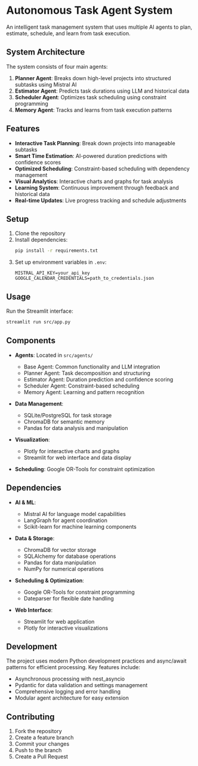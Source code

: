 # Autonomous Task Agent System

An intelligent task management system that uses multiple AI agents to plan, estimate, schedule, and learn from task execution.

## System Architecture

The system consists of four main agents:

1. **Planner Agent**: Breaks down high-level projects into structured subtasks using Mistral AI
2. **Estimator Agent**: Predicts task durations using LLM and historical data
3. **Scheduler Agent**: Optimizes task scheduling using constraint programming
4. **Memory Agent**: Tracks and learns from task execution patterns

## Features

- **Interactive Task Planning**: Break down projects into manageable subtasks
- **Smart Time Estimation**: AI-powered duration predictions with confidence scores
- **Optimized Scheduling**: Constraint-based scheduling with dependency management
- **Visual Analytics**: Interactive charts and graphs for task analysis
- **Learning System**: Continuous improvement through feedback and historical data
- **Real-time Updates**: Live progress tracking and schedule adjustments

## Setup

1. Clone the repository
2. Install dependencies:
   ```bash
   pip install -r requirements.txt
   ```
3. Set up environment variables in `.env`:
   ```
   MISTRAL_API_KEY=your_api_key
   GOOGLE_CALENDAR_CREDENTIALS=path_to_credentials.json
   ```

## Usage

Run the Streamlit interface:
```bash
streamlit run src/app.py
```

## Components

- **Agents**: Located in `src/agents/`
  - Base Agent: Common functionality and LLM integration
  - Planner Agent: Task decomposition and structuring
  - Estimator Agent: Duration prediction and confidence scoring
  - Scheduler Agent: Constraint-based scheduling
  - Memory Agent: Learning and pattern recognition

- **Data Management**:
  - SQLite/PostgreSQL for task storage
  - ChromaDB for semantic memory
  - Pandas for data analysis and manipulation

- **Visualization**:
  - Plotly for interactive charts and graphs
  - Streamlit for web interface and data display

- **Scheduling**: Google OR-Tools for constraint optimization

## Dependencies

- **AI & ML**:
  - Mistral AI for language model capabilities
  - LangGraph for agent coordination
  - Scikit-learn for machine learning components

- **Data & Storage**:
  - ChromaDB for vector storage
  - SQLAlchemy for database operations
  - Pandas for data manipulation
  - NumPy for numerical operations

- **Scheduling & Optimization**:
  - Google OR-Tools for constraint programming
  - Dateparser for flexible date handling

- **Web Interface**:
  - Streamlit for web application
  - Plotly for interactive visualizations

## Development

The project uses modern Python development practices and async/await patterns for efficient processing. Key features include:

- Asynchronous processing with nest_asyncio
- Pydantic for data validation and settings management
- Comprehensive logging and error handling
- Modular agent architecture for easy extension

## Contributing

1. Fork the repository
2. Create a feature branch
3. Commit your changes
4. Push to the branch
5. Create a Pull Request 